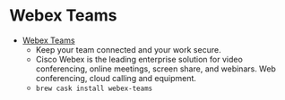 # Webex Teams
- [Webex Teams](https://www.webex.com/)
  -  Keep your team connected and your work secure.
  - Cisco Webex is the leading enterprise solution for video conferencing, online meetings, screen share, and webinars. Web conferencing, cloud calling and equipment.
  - `brew cask install webex-teams`
